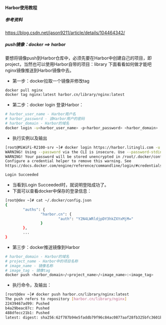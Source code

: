 #### Harbor使用教程
##### 参考资料
https://blog.csdn.net/jason9211/article/details/104464342/

##### push镜像：docker ==> harbor
要想将镜像push到Harbor仓库中，必须先要在Harbor中创建自己的项目，即project，当然也可以使用Harbor自带的项目：library
下面看看如何做才能吧nginx镜像推送到Harbor镜像中去。
* 第一步：docker拉取一个镜像并修改tag
```bash
docker pull nginx
docker tag nginx:latest harbor.cn/library/nginx:latest
```
* 第二步：docker login 登录Harbor：
```bash
# harbor_user_name - Harbor用户名
# harbor_password - 该Harbor用户的密码
# harbor_domain - Harbor的域名
docker login -u<harbor_user_name> -p<harbor_password> <harbor_domain>
```
* 执行实例以及输出
```bash
[root@MiWiFi-R2100-srv ~]# docker login https://harbor.litingli.com -u admin -p ChinaNet910111
WARNING! Using --password via the CLI is insecure. Use --password-stdin.
WARNING! Your password will be stored unencrypted in /root/.docker/config.json.
Configure a credential helper to remove this warning. See
https://docs.docker.com/engine/reference/commandline/login/#credentials-store

Login Succeeded
```

* 当看到Login Succeeded时，就说明登陆成功了。
* 下面可以查看docker中保存的登录信息：
```bash
[root@dev ~]# cat ~/.docker/config.json 
{
        "auths": {
                "harbor.cn": {
                        "auth": "Y2N4LWRldjpDY3hkZXYxMjM="
                }
        },
        ...
}
```

* 第三步：docker推送镜像到Harbor
```bash
# harbor_domain - Harbor的域名
# project_name - Harbor中的项目名称
# image_name - 镜像名称
# image_tag - 镜像tag
docker push <harbor_domain>/<project_name>/<image_name>:<image_tag>
```
* 执行命令，及输出：
```bash
[root@dev ~]# docker push harbor.cn/library/nginx:latest
The push refers to repository [harbor.cn/library/nginx]
22439467ad99: Pushed 
b4a29beac87c: Pushed 
488dfecc21b1: Pushed 
latest: digest: sha256:62f787b94e5faddb79f96c84ac0877aaf28fb325bfc3601b9c0934d4c107ba94 size: 948
```
